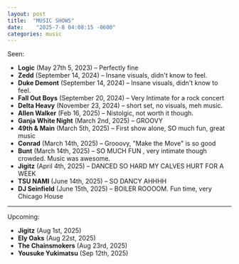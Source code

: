```yaml
---
layout: post
title:  "MUSIC SHOWS"
date:    "2025-7-8 04:08:15 -0600"
categories: music 
---
```

Seen:
- **Logic** (May 27th 5, 2023) – Perfectly fine
- **Zedd** (September 14, 2024) – Insane visuals, didn't know to feel.
- **Duke Demont** (September 14, 2024) – Insane visuals, didn't know to feel.
- **Fall Out Boys** (September 20, 2024) – Very Intimate for a rock concert
- **Delta Heavy** (November 23, 2024) – short set, no visuals, meh music.
- **Allen Walker** (Feb 16, 2025) – Nistolgic, not worth it though.
- **Ganja White Night** (March 2nd, 2025) – GROOVY
- **49th & Main** (March 5th, 2025) – First show alone, SO much fun, great music
- **Conrad** (March 14th, 2025) – Grooovy, "Make the Move" is so good
- **Bunt** (March 14th, 2025) – SO MUCH FUN , very intimate though crowded. Music was awesome.
- **Jigitz** (April 4th, 2025) – DANCED SO HARD MY CALVES HURT FOR A WEEK
- **TSU NAMI** (June 14th, 2025) – SO DANCY AHHHH
- **DJ Seinfield** (June 15th, 2025) – BOILER ROOOOM. Fun time, very Chicago House 

--------------------------------------------------------------------------------------------------
Upcoming:
- **Jigitz** (Aug 1st, 2025) 
- **Ely Oaks** (Aug 22st, 2025) 
- **The Chainsmokers** (Aug 23rd, 2025) 
- **Yousuke Yukimatsu** (Sep 12th, 2025) 





